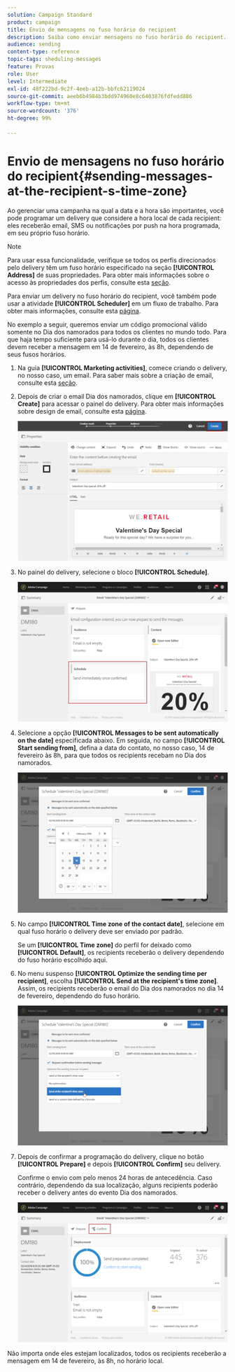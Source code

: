 ```yaml
---
solution: Campaign Standard
product: campaign
title: Envio de mensagens no fuso horário do recipient
description: Saiba como enviar mensagens no fuso horário do recipient.
audience: sending
content-type: reference
topic-tags: sheduling-messages
feature: Provas
role: User
level: Intermediate
exl-id: 48f222bd-9c2f-4eeb-a12b-bbfc62119024
source-git-commit: aeeb6b4984b3bdd974960e8c6403876fdfedd886
workflow-type: tm+mt
source-wordcount: '376'
ht-degree: 99%

---
```


# Envio de mensagens no fuso horário do recipient{#sending-messages-at-the-recipient-s-time-zone}

Ao gerenciar uma campanha na qual a data e a hora são importantes, você pode programar um delivery que considere a hora local de cada recipient: eles receberão email, SMS ou notificações por push na hora programada, em seu próprio fuso horário.

>[!NOTE]
>
>Para usar essa funcionalidade, verifique se todos os perfis direcionados pelo delivery têm um fuso horário especificado na seção **[!UICONTROL Address]** de suas propriedades. Para obter mais informações sobre o acesso às propriedades dos perfis, consulte esta [seção](../../audiences/using/editing-profiles.md).

Para enviar um delivery no fuso horário do recipient, você também pode usar a atividade **[!UICONTROL Scheduler]** em um fluxo de trabalho. Para obter mais informações, consulte esta [página](../../automating/using/scheduler.md).

No exemplo a seguir, queremos enviar um código promocional válido somente no Dia dos namorados para todos os clientes no mundo todo. Para que haja tempo suficiente para usá-lo durante o dia, todos os clientes devem receber a mensagem em 14 de fevereiro, às 8h, dependendo de seus fusos horários.

1. Na guia **[!UICONTROL Marketing activities]**, comece criando o delivery, no nosso caso, um email. Para saber mais sobre a criação de email, consulte esta [seção](../../channels/using/creating-an-email.md).
1. Depois de criar o email Dia dos namorados, clique em **[!UICONTROL Create]** para acessar o painel do delivery. Para obter mais informações sobre design de email, consulte esta [página](../../designing/using/personalization.md#example-email-personalization).

   ![](assets/send-time_opt_valentine_1.png)

1. No painel do delivery, selecione o bloco **[!UICONTROL Schedule]**.

   ![](assets/send-time_opt_valentine_2.png)

1. Selecione a opção **[!UICONTROL Messages to be sent automatically on the date]** especificada abaixo. Em seguida, no campo **[!UICONTROL Start sending from]**, defina a data do contato, no nosso caso, 14 de fevereiro às 8h, para que todos os recipients recebam no Dia dos namorados.

   ![](assets/send-time_opt_valentine.png)

1. No campo **[!UICONTROL Time zone of the contact date]**, selecione em qual fuso horário o delivery deve ser enviado por padrão.

   Se um **[!UICONTROL Time zone]** do perfil for deixado como **[!UICONTROL Default]**, os recipients receberão o delivery dependendo do fuso horário escolhido aqui.

1. No menu suspenso **[!UICONTROL Optimize the sending time per recipient]**, escolha **[!UICONTROL Send at the recipient's time zone]**. Assim, os recipients receberão o email do Dia dos namorados no dia 14 de fevereiro, dependendo do fuso horário.

   ![](assets/send-time_opt_valentine_3.png)

1. Depois de confirmar a programação do delivery, clique no botão **[!UICONTROL Prepare]** e depois **[!UICONTROL Confirm]** seu delivery.

   Confirme o envio com pelo menos 24 horas de antecedência. Caso contrário, dependendo da sua localização, alguns recipients poderão receber o delivery antes do evento Dia dos namorados.

   ![](assets/send-time_opt_valentine_4.png)

Não importa onde eles estejam localizados, todos os recipients receberão a mensagem em 14 de fevereiro, às 8h, no horário local.
